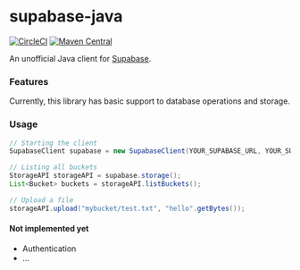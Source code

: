 # supabase-java
[![CircleCI](https://circleci.com/gh/Harium/supabase-java.svg?style=svg)](https://circleci.com/gh/Harium/supabase-java)
[![Maven Central](https://maven-badges.herokuapp.com/maven-central/com.harium.supabase/core/badge.svg)](https://maven-badges.herokuapp.com/maven-central/com.harium.supabase/core/)

An unofficial Java client for [Supabase](https://supabase.com/).

### Features

Currently, this library has basic support to database operations and storage.


### Usage
```java
// Starting the client
SupabaseClient supabase = new SupabaseClient(YOUR_SUPABASE_URL, YOUR_SUPABASE_KEY);

// Listing all buckets
StorageAPI storageAPI = supabase.storage();
List<Bucket> buckets = storageAPI.listBuckets();

// Upload a file
storageAPI.upload("mybucket/test.txt", "hello".getBytes());
```

#### Not implemented yet
- Authentication
- ...